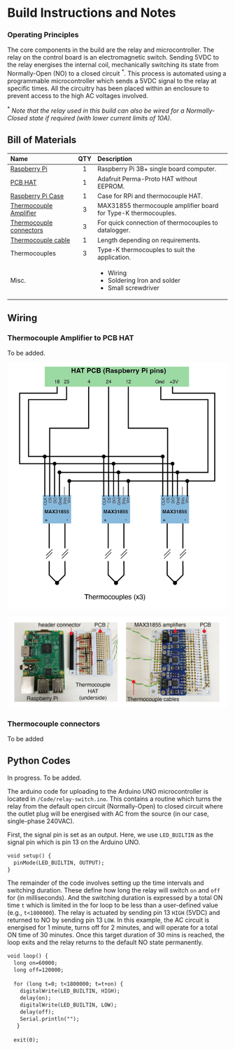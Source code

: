 # Build Instructions and Notes

### Operating Principles

The core components in the build are the relay and microcontroller. The relay on the control board is an electromagnetic switch. Sending 5VDC to the relay energises the internal coil, mechanically switching its state from Normally-Open (NO) to a closed circuit $^*$. This process is automated using a programmable microcontroller which sends a 5VDC signal to the relay at specific times. All the circuitry has been placed within an enclosure to prevent access to the high AC voltages involved.

$^*$ _Note that the relay used in this build can also be wired for a Normally-Closed state if required (with lower current limits of 10A)._ 


## Bill of Materials

|Name               |QTY|Description                           |
|:------------------|:-:|:-------------------------------------|
|[Raspberry Pi](https://uk.farnell.com/raspberry-pi/rpi3-modbp/sbc-board-raspberry-pi-3-model/dp/2842228?src=raspberrypi)|1  |Raspberry Pi 3B+ single board computer. |
|[PCB HAT](https://www.adafruit.com/product/2310)|1  |Adafruit Perma-Proto HAT without EEPROM.|
|[Raspberry Pi Case](https://uk.rs-online.com/web/p/raspberry-pi-cases/9098132)|1 |Case for RPi and thermocouple HAT.| 
|[Thermocouple Amplifier](https://www.adafruit.com/product/269)|3  |MAX31855 thermocouple amplifier board for Type-K thermocouples.|
|[Thermocouple connectors](https://uk.rs-online.com/web/p/sensor-accessories/8919031)|3  |For quick connection of thermocouples to datalogger.|
|[Thermocouple cable](https://uk.rs-online.com/web/p/thermocouple-extension-wire/2363959)|1  |Length depending on requirements.|
|Thermocouples|3  |Type-K thermocouples to suit the application.|
|Misc.|   | <ul><li>Wiring</li><li>Soldering Iron and solder</li><li>Small screwdriver</li></ul>|


## Wiring

### Thermocouple Amplifier to PCB HAT

To be added.

![Circuit schematic](./Images/TC-HAT-Schematic.png)

![Thermocouple HAT for RPi](./Images/amplifiers-to-HAT-wiring.png)

### Thermocouple connectors

To be added




## Python Codes

In progress. To be added.

The arduino code for uploading to the Arduino UNO microcontroller is located in `/Code/relay-switch.ino`. This contains a routine which turns the relay from the default open circuit (Normally-Open) to closed circuit where the outlet plug will be energised with AC from the source (in our case, single-phase 240VAC).

First, the signal pin is set as an output. Here, we use `LED_BUILTIN` as the signal pin which is pin 13 on the Arduino UNO.

```
void setup() {
  pinMode(LED_BUILTIN, OUTPUT);
}
```

The remainder of the code involves setting up the time intervals and switching duration. These define how long the relay will switch `on` and `off` for (in milliseconds). And the switching duration is expressed by a total ON time `t` which is limited in the for loop to be less than a user-defined value (e.g., `t<1800000`). The relay is actuated by sending pin 13 `HIGH` (5VDC) and returned to NO by sending pin 13 `LOW`. In this example, the AC circuit is energised for 1 minute, turns off for 2 minutes, and will operate for a total ON time of 30 minutes. Once this target duration of 30 mins is reached, the loop exits and the relay returns to the default NO state permanently.   

```
void loop() {
  long on=60000;      
  long off=120000;    

  for (long t=0; t<1800000; t=t+on) {    
    digitalWrite(LED_BUILTIN, HIGH);    
    delay(on);                          
    digitalWrite(LED_BUILTIN, LOW);     
    delay(off);                         
    Serial.println(""); 
   }
  
  exit(0); 
```


